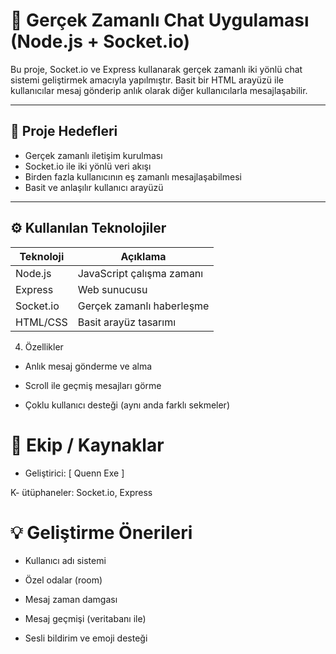 # 💬 Gerçek Zamanlı Chat Uygulaması (Node.js + Socket.io)

Bu proje, Socket.io ve Express kullanarak gerçek zamanlı iki yönlü chat sistemi geliştirmek amacıyla yapılmıştır. Basit bir HTML arayüzü ile kullanıcılar mesaj gönderip anlık olarak diğer kullanıcılarla mesajlaşabilir.

---

## 🎯 Proje Hedefleri

- Gerçek zamanlı iletişim kurulması
- Socket.io ile iki yönlü veri akışı
- Birden fazla kullanıcının eş zamanlı mesajlaşabilmesi
- Basit ve anlaşılır kullanıcı arayüzü

---

## ⚙️ Kullanılan Teknolojiler

| Teknoloji  | Açıklama                        |
|------------|---------------------------------|
| Node.js    | JavaScript çalışma zamanı       |
| Express    | Web sunucusu                    |
| Socket.io  | Gerçek zamanlı haberleşme       |
| HTML/CSS   | Basit arayüz tasarımı           |

4. Özellikler
- Anlık mesaj gönderme ve alma

- Scroll ile geçmiş mesajları görme

- Çoklu kullanıcı desteği (aynı anda farklı sekmeler)

# 👥 Ekip / Kaynaklar

- Geliştirici: [ Quenn Exe ]

K- ütüphaneler: Socket.io, Express

# 💡 Geliştirme Önerileri
- Kullanıcı adı sistemi

- Özel odalar (room)

- Mesaj zaman damgası

- Mesaj geçmişi (veritabanı ile)

- Sesli bildirim ve emoji desteği
